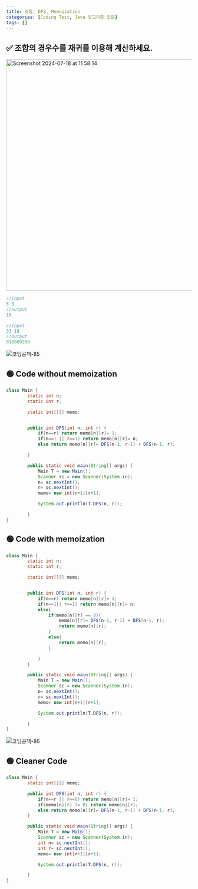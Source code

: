 ```yaml
---
title: 조합, DFS, Memoization
categories: [Coding Test, Java 알고리즘 입문]
tags: []
---
```


## ✅ 조합의 경우수를 재귀를 이용해 계산하세요.

<img width="626" alt="Screenshot 2024-07-18 at 11 58 14" src="https://github.com/user-attachments/assets/56cc0d65-ea09-4ed5-bc6a-380fe61b79a7">

```java
//input
5 3
//output
10

//input
33 19
//output
818809200
```

![코딩공책-85](https://github.com/user-attachments/assets/1f10f13a-dfae-446f-ae6b-29a7d01d2985)

## 🟢 Code without memoization

```java
class Main {
        static int n;
        static int r;

        static int[][] memo;


        public int DFS(int n, int r) {
            if(n==r) return memo[n][r]= 1;
            if(n==1 || r==1) return memo[n][r]= n;
            else return memo[n][r]= DFS(n-1, r-1) + DFS(n-1, r);

        }

        public static void main(String[] args) {
            Main T = new Main();
            Scanner sc = new Scanner(System.in);
            n= sc.nextInt();
            r= sc.nextInt();
            memo= new int[n+1][r+1];

            System.out.println(T.DFS(n, r));

        }
}


```

## 🟢 Code with memoization

```java
class Main {
        static int n;
        static int r;

        static int[][] memo;


        public int DFS(int n, int r) {
            if(n==r) return memo[n][r]= 1;
            if(n==1|| r==1) return memo[n][r]= n;
            else{
                if(memo[n][r] == 0){
                    memo[n][r]= DFS(n-1, r-1) + DFS(n-1, r);
                    return memo[n][r];
                }
                else{
                    return memo[n][r];
                }

            }
        }

        public static void main(String[] args) {
            Main T = new Main();
            Scanner sc = new Scanner(System.in);
            n= sc.nextInt();
            r= sc.nextInt();
            memo= new int[n+1][r+1];

            System.out.println(T.DFS(n, r));

        }
}


```

![코딩공책-86](https://github.com/user-attachments/assets/d5bf7637-10f6-4702-9a26-4e39059ea2d0)

## 🟢 Cleaner Code

```java
class Main {
        static int[][] memo;

        public int DFS(int n, int r) {
            if(n==r || r==0) return memo[n][r]= 1;
            if(memo[n][r] != 0) return memo[n][r];
            else return memo[n][r]= DFS(n-1, r-1) + DFS(n-1, r);
        }

        public static void main(String[] args) {
            Main T = new Main();
            Scanner sc = new Scanner(System.in);
            int n= sc.nextInt();
            int r= sc.nextInt();
            memo= new int[n+1][r+1];

            System.out.println(T.DFS(n, r));

        }
}


```
